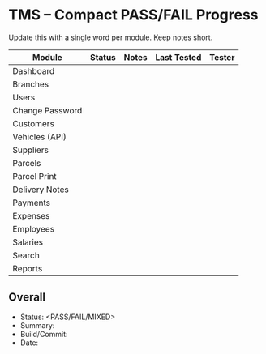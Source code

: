 # TMS – Compact PASS/FAIL Progress

Update this with a single word per module. Keep notes short.

| Module | Status | Notes | Last Tested | Tester |
|---|---|---|---|---|
| Dashboard |  |  |  |  |
| Branches |  |  |  |  |
| Users |  |  |  |  |
| Change Password |  |  |  |  |
| Customers |  |  |  |  |
| Vehicles (API) |  |  |  |  |
| Suppliers |  |  |  |  |
| Parcels |  |  |  |  |
| Parcel Print |  |  |  |  |
| Delivery Notes |  |  |  |  |
| Payments |  |  |  |  |
| Expenses |  |  |  |  |
| Employees |  |  |  |  |
| Salaries |  |  |  |  |
| Search |  |  |  |  |
| Reports |  |  |  |  |

## Overall
- Status: <PASS/FAIL/MIXED>
- Summary: <short text>
- Build/Commit: <enter>
- Date: <enter>
